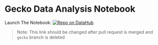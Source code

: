 # Gecko Data Analysis Notebook

Launch The Notebook: [![Repo on DataHub](https://img.shields.io/badge/Launch-UCB%20Datahub-blue.svg)](https://datahub.berkeley.edu/hub/user-redirect/git-pull?repo=https%3A%2F%2Fgithub.com%2Fds-modules%2FIB-C32&urlpath=tree%2FIB-C32%2Fgecko%2Fgecko.ipynb&branch=gecko)
> Note: This link should be changed after pull request is merged and `gecko` branch is deleted

